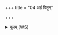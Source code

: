 +++
title = "04 अहं पितॄन्"

+++
<details><summary>मूलम् (WS)</summary>

अहं पितॄन् सुविदत्राङ् अवित्सि नपातं च विक्रमणं च विष्णोः ।  
बर्हिषदो ये स्वधया सुतस्य भजन्त पित्वस्त इहागमिष्ठाः ॥ ५ ॥
</details>